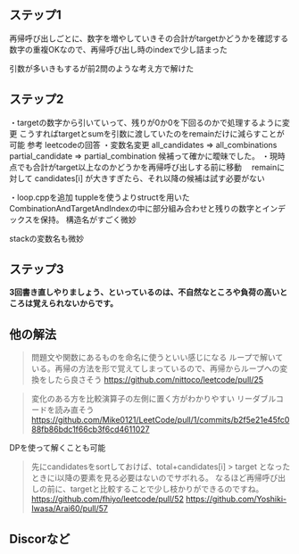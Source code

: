 ## ステップ1
再帰呼び出しごとに、数字を増やしていきその合計がtargetかどうかを確認する
数字の重複OKなので、再帰呼び出し時のindexで少し詰まった

引数が多いきもするが前2問のような考え方で解けた

## ステップ2
・targetの数字から引いていって、残りが0か0を下回るのかで処理するように変更
  こうすればtargetとsumを引数に渡していたのをremainだけに減らすことが可能
  参考 leetcodeの回答
・変数名変更
  all_candidates => all_combinations
  partial_candidate => partial_combination
  候補って確かに曖昧でした。
・現時点でも合計がtarget以上なのかどうかを再帰呼び出しする前に移動
　remainに対して candidates[i] が大きすぎたら、それ以降の候補は試す必要がない

・loop.cppを追加
tuppleを使うよりstructを用いた
CombinationAndTargetAndIndexの中に部分組み合わせと残りの数字とインデックスを保持。
構造名がすごく微妙

 stackの変数名も微妙

## ステップ3
**3回書き直しやりましょう、といっているのは、不自然なところや負荷の高いところは覚えられないからです。**

## 他の解法
>問題文や関数にあるものを命名に使うといい感じになる
ループで解いている。再帰の方法を形で覚えてしまっているので、再帰からループへの変換をしたら良さそう
https://github.com/nittoco/leetcode/pull/25

>変化のある方を比較演算子の左側に置く方がわかりやすい
リーダブルコードを読み直そう
https://github.com/Mike0121/LeetCode/pull/1/commits/b2f5e21e45fc088fb86bdc1f66cb3f6cd4611027

DPを使って解くことも可能
>先にcandidatesをsortしておけば、total+candidates[i] > target となったときにi以降の要素を見る必要はないのでサボれる。
なるほど再帰呼び出しの前に、targetと比較することで少し枝かりができるのですね。
https://github.com/fhiyo/leetcode/pull/52
https://github.com/Yoshiki-Iwasa/Arai60/pull/57

## Discorなど

